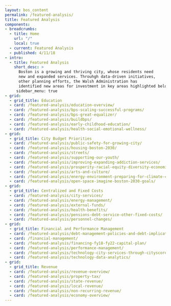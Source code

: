 ```yaml
---
layout: bos_content
permalink: /featured-analysis/
title: Featured Analysis
components:
- breadcrumbs:
  - title: Home
    url: "/"
    local: true
  - current: Featured Analysis
  - published: 4/11/18
- intro:
  - title: Featured Analysis
    short_desc: >
      Boston is a growing and thriving city, whose residents need
      new and expanded services. Throuhgh data-driven initiatives,
      other planning efforts, the Walsh Administration has 
      identified new areas for investment in key areas highlighted below.
     sidebar_menu: true
- grid:
  - grid_title: Education
  - card: /featured-analysis/education-overview/
  - card: /featured-analysis/bps-scaling-successful-programs/
  - card: /featured-analysis/bps-great-equalizer/
  - card: /featured-analysis/buildbps/
  - card: /featured-analysis/early-childhood-education/
  - card: /featured-analysis/health-social-emotional-wellness/
- grid: 
  - grid_title: City Budget Priorities
  - card: /featured-analysis/public-safety-for-growing-city/
  - card: /featured-analysis/housing-boston-2030/
  - card: /featured-analysis/streets/ 
  - card: /featured-analysis/supporting-our-youth/
  - card: /featured-analysis/improving-expanding-addiction-services/ 
  - card: /featured-analysis/prosperity-racial-equity-diversity-economic-mobility/
  - card: /featured-analysis/arts-and-culture/  
  - card: /featured-analysis/energy-environment-preparing-for-climate-change/
  - card: /featured-analysis/open-space-imagine-boston-2030-goals/
- grid: 
  - grid_title: Centralized and Fixed Costs
  - card: /featured-analysis/city-services/
  - card: /featured-analysis/energy-management/ 
  - card: /featured-analysis/external-funds/
  - card: /featured-analysis/health-benefits/
  - card: /featured-analysis/pensions-debt-service-other-fixed-costs/
  - card: /featured-analysis/personnel-changes/
- grid:
  - grid_title: Financial and Performance Management
  - card: /featured-analysis/debt-management-policies-and-debt-implications-of-plan/
  - card: /financial-management/
  - card: /featured-analysis/financing-fy18-fy22-capital-plan/
  - card: /featured-analysis/performance-management/
  - card: /featured-analysis/technology-city-services-through-cityscore/
  - card: /featured-analysis/technology-data-analytics/
- grid: 
  - grid_title: Revenue
  - card: /featured-analysis/revenue-overview/
  - card: /featured-analysis/property-tax/  
  - card: /featured-analysis/state-revenue/
  - card: /featured-analysis/local-revenue/
  - card: /featured-analysis/non-recurring-revenue/
  - card: /featured-analysis/economy-overview/
---
```

